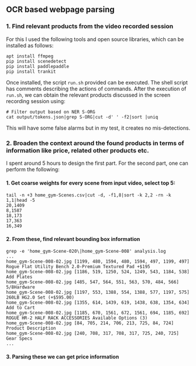 ## OCR based webpage parsing

### 1. Find relevant products from the video recorded session

For this I used the following tools and open source libraries, which can be installed as 
follows:
```commandline
apt install ffmpeg
pip install scenedetect
pip install paddlepaddle
pip install trankit
```

Once installed, the script `run.sh` provided can be executed. 
The shell script has comments describing the actions of commands.
After the execution of `run.sh`, we can obtain the relevant products discussed in the 
screen recording session using:
```commandline
# Filter output based on NER S-ORG
cat output/tokens.json|grep S-ORG|cut -d' ' -f2|sort |uniq
```
This will have some false alarms but in my test, it creates no mis-detections.

### 2. Broaden the context around the found products in terms of information like price, related other products etc.

I spent around 5 hours to design the first part. For the second part, one can perform the 
following:

#### 1. Get coarse weights for every scene from input video, select top 5:
```commandline
tail -n +3 home_gym-Scenes.csv|cut -d, -f1,8|sort -k 2,2 -rn -k 1,1|head -5
20,1409
8,1587
18,173
17,363
16,349
```
#### 2. From these, find relevant bounding box information 
```commandline
grep -e 'home_gym-Scene-020\|home_gym-Scene-008' analysis.log
...
home_gym-Scene-008-02.jpg [1199, 480, 1594, 480, 1594, 497, 1199, 497] Rogue Flat Utility Bench 2.0-Premium Textured Pad +$195 
home_gym-Scene-008-02.jpg [1186, 519, 1250, 524, 1249, 543, 1184, 538] Add Plates
home_gym-Scene-008-02.jpg [485, 547, 564, 551, 563, 570, 484, 566] 5/8Hardware
home_gym-Scene-008-02.jpg [1197, 553, 1388, 554, 1388, 577, 1197, 575] 260LB HG2.0 Set (+$595.00)
home_gym-Scene-008-02.jpg [1355, 614, 1439, 619, 1438, 638, 1354, 634] Add to Cart
home_gym-Scene-008-02.jpg [1185, 670, 1561, 672, 1561, 694, 1185, 692] ROGUE HR-2 HALF RACK ACCESSORIES Available Options (3)
home_gym-Scene-008-02.jpg [84, 705, 214, 706, 213, 725, 84, 724] Product Description
home_gym-Scene-008-02.jpg [240, 708, 317, 708, 317, 725, 240, 725] Gear Specs
...
```
#### 3. Parsing these we can get price information